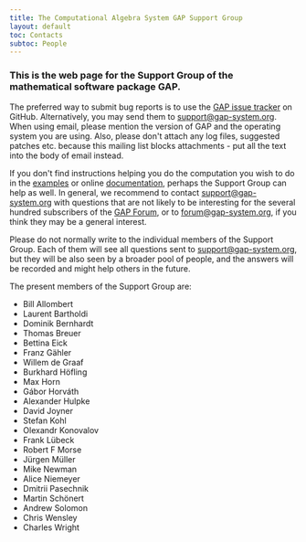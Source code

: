 ```yaml
---
title: The Computational Algebra System GAP Support Group
layout: default
toc: Contacts
subtoc: People
---
```


<h3>
This is the web page for the Support Group of the mathematical software package GAP.
</h3> 

The preferred way to submit bug reports is to use the
[GAP issue tracker](https://github.com/gap-system/gap/issues)
on GitHub. Alternatively, you may send them to <support@gap-system.org>. 
When using email, please mention the version of GAP and the
operating system you are using. Also, please don't attach any log files,
suggested patches etc. because this mailing list blocks attachments - put all
the text into the body of email instead.

If you don't find instructions helping you do the computation you wish to do 
in the [examples](../../Doc/Examples/examples.html) or 
online [documentation](./../Doc/doc.html),
perhaps the Support Group can help as well. In general, we recommend to 
contact <support@gap-system.org> with questions that are
not likely to be interesting for the several hundred subscribers of the 
[GAP&nbsp;Forum](../Forum/forum.html),
or to <forum@gap-system.org>, if you think they may
be a general interest. 

Please do not normally write to the individual members of the Support Group.
Each of them will see all questions sent to <support@gap-system.org>,
but they will be also seen by a broader pool of people, and the answers will
be recorded and might help others in the future.

The present members of the Support Group are:

- Bill Allombert
- Laurent Bartholdi
- Dominik Bernhardt
- Thomas Breuer
- Bettina Eick
- Franz Gähler
- Willem de Graaf
- Burkhard Höfling
- Max Horn
- Gábor Horváth
- Alexander Hulpke
- David Joyner
- Stefan Kohl
- Olexandr Konovalov
- Frank Lübeck
- Robert F Morse
- Jürgen Müller
- Mike Newman
- Alice Niemeyer
- Dmitrii Pasechnik
- Martin Schönert
- Andrew Solomon
- Chris Wensley
- Charles Wright
